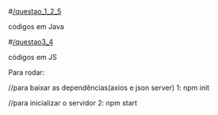 #[/questao_1_2_5](https://github.com/leojunji/targetQuestoes/tree/main/questao_1_2_5)

códigos em Java

#[/questao3_4](https://github.com/leojunji/targetQuestoes/tree/main/questao3_4)

códigos em JS

Para rodar:

//para baixar as dependências(axios e json server)
1: npm init

//para inicializar o servidor
2: npm start
